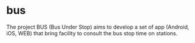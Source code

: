 bus
===

The project BUS (Bus Under Stop) aims to develop a set of app (Android, iOS, WEB) that bring facility to consult the bus stop time on stations.
